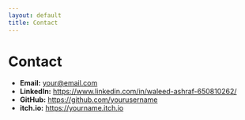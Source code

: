 ```yaml
---
layout: default
title: Contact
---
```


# Contact

- **Email:** your@email.com  
- **LinkedIn:** https://www.linkedin.com/in/waleed-ashraf-650810262/  
- **GitHub:** https://github.com/yourusername  
- **itch.io:** https://yourname.itch.io
